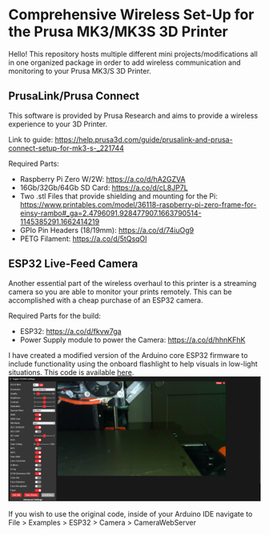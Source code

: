 # Comprehensive Wireless Set-Up for the Prusa MK3/MK3S 3D Printer

Hello! This repository hosts multiple different mini projects/modifications all in one organized package in order to add wireless communication and monitoring to your Prusa MK3/S 3D Printer.

## PrusaLink/Prusa Connect
This software is provided by Prusa Research and aims to provide a wireless experience to your 3D Printer.

Link to guide:
https://help.prusa3d.com/guide/prusalink-and-prusa-connect-setup-for-mk3-s-_221744

Required Parts:
- Raspberry Pi Zero W/2W: https://a.co/d/hA2GZVA
- 16Gb/32Gb/64Gb SD Card: https://a.co/d/cL8JP7L
- Two .stl Files that provide shielding and mounting for the Pi: https://www.printables.com/model/36118-raspberry-pi-zero-frame-for-einsy-rambo#_ga=2.4796091.928477907.1663790514-1145385291.1662414219
- GPIo Pin Headers (18/19mm): https://a.co/d/74iuOg9
- PETG Filament: https://a.co/d/5tQsqOI


## ESP32 Live-Feed Camera
Another essential part of the wireless overhaul to this printer is a streaming camera so you are able to monitor your prints remotely. This can be accomplished with a cheap purchase of an ESP32 camera.

Required Parts for the build:
- ESP32: https://a.co/d/fkvw7ga
- Power Supply module to power the Camera: https://a.co/d/hhnKFhK

I have created a modified version of the Arduino core ESP32 firmware to include functionality using the onboard flashlight to help visuals in low-light situations. This code is available [here](https://github.com/TRJoseph/CompleteWirelessMK3S/tree/main/ESP32). 
![flashlight](/Docs/ReadMeImages/esp32flashlight.png)

If you wish to use the original code, inside of your Arduino IDE navigate to File > Examples > ESP32 > Camera > CameraWebServer

